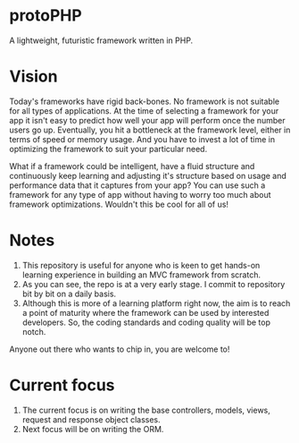 # protoPHP
A lightweight, futuristic framework written in PHP.

# Vision
Today's frameworks have rigid back-bones. No framework is not suitable for all types of applications. At the time of selecting a framework for your app it isn't easy to predict how well your app will perform once the number users go up. Eventually, you hit a bottleneck at the framework level, either in terms of speed or memory usage. And you have to invest a lot of time in optimizing the framework to suit your particular need.  

What if a framework could be intelligent, have a fluid structure and continuously keep learning and adjusting it's structure based on usage and performance data that it captures from your app? You can use such a framework for any type of app without having to worry too much about framework optimizations. Wouldn't this be cool for all of us!

# Notes

1. This repository is useful for anyone who is keen to get hands-on learning experience in building an MVC framework from scratch. 
2. As you can see, the repo is at a very early stage. I commit to repository bit by bit on a daily basis.
3. Although this is more of a learning platform right now, the aim is to reach a point of maturity where the framework can be used by interested developers. So, the coding standards and coding quality will be top notch. 

Anyone out there who wants to chip in, you are welcome to!


# Current focus
1. The current focus is on writing the base controllers, models, views, request and response object classes.
2. Next focus will be on writing the ORM.
